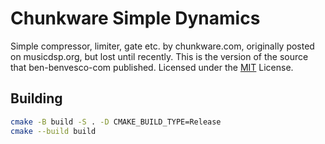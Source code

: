 # Chunkware Simple Dynamics

Simple compressor, limiter, gate etc. by chunkware.com, originally posted on
musicdsp.org, but lost until recently. This is the version of the source that
ben-benvesco-com published. Licensed under the [MIT](LICENSE) License.

## Building

```sh
cmake -B build -S . -D CMAKE_BUILD_TYPE=Release
cmake --build build
```
